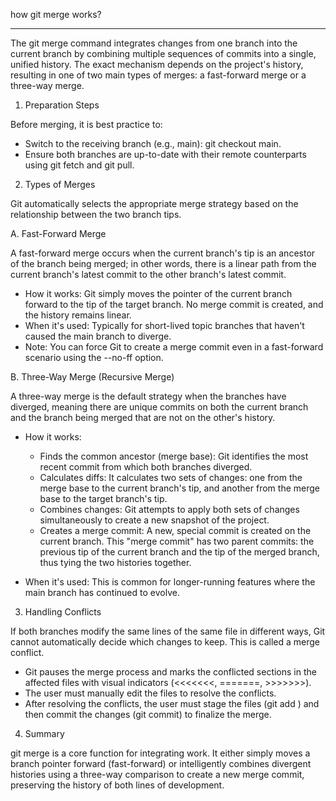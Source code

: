 how git merge works?

---

The git merge command integrates changes from one branch into the current branch by combining multiple sequences of commits into a single, unified history. The exact mechanism depends on the project's history, resulting in one of two main types of merges: a fast-forward merge or a three-way merge. 

1. Preparation Steps

Before merging, it is best practice to:
- Switch to the receiving branch (e.g., main): git checkout main.
- Ensure both branches are up-to-date with their remote counterparts using git fetch and git pull. 

2. Types of Merges

Git automatically selects the appropriate merge strategy based on the relationship between the two branch tips. 

A. Fast-Forward Merge 

A fast-forward merge occurs when the current branch's tip is an ancestor of the branch being merged; in other words, there is a linear path from the current branch's latest commit to the other branch's latest commit. 
- How it works: Git simply moves the pointer of the current branch forward to the tip of the target branch. No merge commit is created, and the history remains linear.
- When it's used: Typically for short-lived topic branches that haven't caused the main branch to diverge.
- Note: You can force Git to create a merge commit even in a fast-forward scenario using the --no-ff option. 

B. Three-Way Merge (Recursive Merge) 

A three-way merge is the default strategy when the branches have diverged, meaning there are unique commits on both the current branch and the branch being merged that are not on the other's history. 

- How it works:
    - Finds the common ancestor (merge base): Git identifies the most recent commit from which both branches diverged.
    - Calculates diffs: It calculates two sets of changes: one from the merge base to the current branch's tip, and another from the merge base to the target branch's tip.
    - Combines changes: Git attempts to apply both sets of changes simultaneously to create a new snapshot of the project.
    - Creates a merge commit: A new, special commit is created on the current branch. This "merge commit" has two parent commits: the previous tip of the current branch and the tip of the merged branch, thus tying the two histories together.

- When it's used: This is common for longer-running features where the main branch has continued to evolve. 

3. Handling Conflicts

If both branches modify the same lines of the same file in different ways, Git cannot automatically decide which changes to keep. This is called a merge conflict. 

- Git pauses the merge process and marks the conflicted sections in the affected files with visual indicators (<<<<<<<, =======, >>>>>>>).
- The user must manually edit the files to resolve the conflicts.
- After resolving the conflicts, the user must stage the files (git add <filename>) and then commit the changes (git commit) to finalize the merge. 

4. Summary

git merge is a core function for integrating work. It either simply moves a branch pointer forward (fast-forward) or intelligently combines divergent histories using a three-way comparison to create a new merge commit, preserving the history of both lines of development. 
